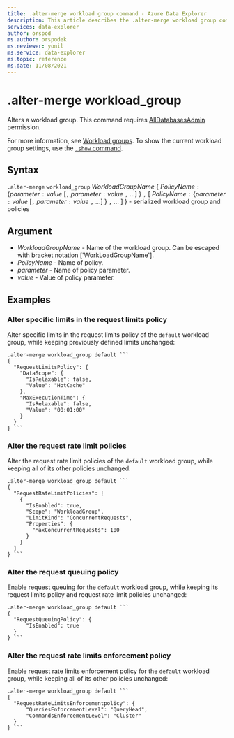 ```yaml
---
title: .alter-merge workload group command - Azure Data Explorer
description: This article describes the .alter-merge workload group command in Azure Data Explorer.
services: data-explorer
author: orspod
ms.author: orspodek
ms.reviewer: yonil
ms.service: data-explorer
ms.topic: reference
ms.date: 11/08/2021
---
```

# .alter-merge workload_group

Alters a workload group. This command requires [AllDatabasesAdmin](access-control/role-based-authorization.md) permission.

For more information, see [Workload groups](workload-groups.md). To show the current workload group settings, use the [`.show` command](show-workload-group-command.md).

## Syntax

`.alter-merge` `workload_group` *WorkloadGroupName* 
{ *PolicyName* `:` {*parameter* `:` *value* [`,` *parameter* `:` *value* `,` ...] } `,` 
[ *PolicyName* `:` {*parameter* `:` *value* [`,` *parameter* `:` *value* `,` ...] } `,` ... ] 
} - serialized workload group and policies

## Argument

- *WorkloadGroupName* - Name of the workload group. Can be escaped with bracket notation ['WorkLoadGroupName'].
- *PolicyName* - Name of policy.
- *parameter* - Name of policy parameter.
- *value* - Value of policy parameter.

## Examples

### Alter specific limits in the request limits policy

Alter specific limits in the request limits policy of the `default` workload group,
while keeping previously defined limits unchanged:

~~~kusto
.alter-merge workload_group default ```
{
  "RequestLimitsPolicy": {
    "DataScope": {
      "IsRelaxable": false,
      "Value": "HotCache"
    },
    "MaxExecutionTime": {
      "IsRelaxable": false,
      "Value": "00:01:00"
    }
  }
} ```
~~~

### Alter the request rate limit policies

Alter the request rate limit policies of the `default` workload group,
while keeping all of its other policies unchanged:

~~~kusto
.alter-merge workload_group default ```
{
  "RequestRateLimitPolicies": [
    {
      "IsEnabled": true,
      "Scope": "WorkloadGroup",
      "LimitKind": "ConcurrentRequests",
      "Properties": {
        "MaxConcurrentRequests": 100
      }
    }
  ]
} ```
~~~

### Alter the request queuing policy

Enable request queuing for the `default` workload group, while keeping its request limits policy
and request rate limit policies unchanged:

~~~kusto
.alter-merge workload_group default ```
{
  "RequestQueuingPolicy": {
      "IsEnabled": true
  }
} ```
~~~

### Alter the request rate limits enforcement policy

Enable request rate limits enforcement policy for the `default` workload group,
while keeping all of its other policies unchanged:

~~~kusto
.alter-merge workload_group default ```
{
  "RequestRateLimitsEnforcementpolicy": {
      "QueriesEnforcementLevel": "QueryHead",
      "CommandsEnforcementLevel": "Cluster"
  }
} ```
~~~
